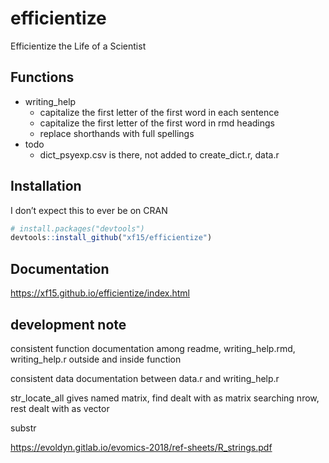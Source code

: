 
<!-- README.md is generated from README.Rmd. Please edit that file -->

# efficientize

<!-- badges: start -->
<!-- badges: end -->

Efficientize the Life of a Scientist

## Functions

-   writing\_help
    -   capitalize the first letter of the first word in each sentence
    -   capitalize the first letter of the first word in rmd headings
    -   replace shorthands with full spellings
-   todo
    -   dict\_psyexp.csv is there, not added to create\_dict.r, data.r

## Installation

I don’t expect this to ever be on CRAN

``` r
# install.packages("devtools")
devtools::install_github("xf15/efficientize")
```

## Documentation

<https://xf15.github.io/efficientize/index.html> <!-- ## Example -->

<!-- This is a basic example which shows you how to solve a common problem: -->
<!-- ```{r example} -->
<!-- library(efficientize) -->
<!-- ## basic example code -->
<!-- ``` -->
<!-- What is special about using `README.Rmd` instead of just `README.md`? You can include R chunks like so: -->
<!-- ```{r cars} -->
<!-- summary(cars) -->
<!-- ``` -->
<!-- You'll still need to render `README.Rmd` regularly, to keep `README.md` up-to-date. `devtools::build_readme()` is handy for this. You could also use GitHub Actions to re-render `README.Rmd` every time you push. An example workflow can be found here: <https://github.com/r-lib/actions/tree/master/examples>. -->
<!-- You can also embed plots, for example: -->
<!-- ```{r pressure, echo = FALSE} -->
<!-- plot(pressure) -->
<!-- ``` -->
<!-- In that case, don't forget to commit and push the resulting figure files, so they display on GitHub and CRAN. -->

## development note

consistent function documentation among readme, writing\_help.rmd,
writing\_help.r outside and inside function

consistent data documentation between data.r and writing\_help.r

str\_locate\_all gives named matrix, find dealt with as matrix searching
nrow, rest dealt with as vector

substr

<https://evoldyn.gitlab.io/evomics-2018/ref-sheets/R_strings.pdf>
